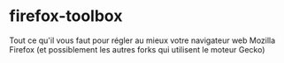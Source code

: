 # firefox-toolbox
Tout ce qu'il vous faut pour régler au mieux votre navigateur web Mozilla Firefox (et possiblement les autres forks qui utilisent le moteur Gecko)
